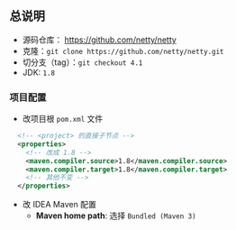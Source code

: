 ## 总说明
- 源码仓库： https://github.com/netty/netty
- 克隆：`git clone https://github.com/netty/netty.git`
- 切分支（tag）：`git checkout 4.1`
- JDK: `1.8`

### 项目配置
- 改项目根 `pom.xml` 文件
```xml
  <!-- <project> 的直接子节点 -->
  <properties>
    <!-- 改成 1.8 -->
    <maven.compiler.source>1.8</maven.compiler.source>
    <maven.compiler.target>1.8</maven.compiler.target>
    <!-- 其他不变 -->
  </properties>
```

- 改 IDEA Maven 配置
  - **Maven home path**: 选择 `Bundled (Maven 3)`